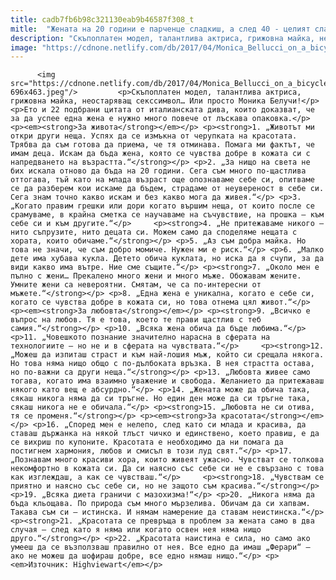 ```yaml
---
title: cadb7fb6b98c321130eab9b46587f308_t
mitle:  "Жената на 20 години е парченце сладкиш, а след 40 - целият сладкиш - 22 цитата от Моника Белучи"
description: "Скъпоплатен модел, талантлива актриса, грижовна майка, неостаряващ секссимвол… Или просто Моника Белучи! Ето и 22 подбрани цитата от италианската дива, които доказват, че за да успее една жена е нужно много повече от лъскава опаковка. За живота 1. „Животът ми откри други неща. Успях да се измъкна от черупката на красотата. Трябва да съм готова …"
image: "https://cdnone.netlify.com/db/2017/04/Monica_Bellucci_on_a_bicycle-696x463.jpeg"
---
```


          <img src="https://cdnone.netlify.com/db/2017/04/Monica_Bellucci_on_a_bicycle-696x463.jpeg"/>         <p>Скъпоплатен модел, талантлива актриса, грижовна майка, неостаряващ секссимвол… Или просто Моника Белучи!</p>   <p>Ето и 22 подбрани цитата от италианската дива, които доказват, че за да успее една жена е нужно много повече от лъскава опаковка.</p> <p><em><strong>За живота</strong></em></p> <p><strong>1. „Животът ми откри други неща. Успях да се измъкна от черупката на красотата. Трябва да съм готова да приема, че тя отминава. Помага ми фактът, че имам деца. Искам да бъда жена, която се чувства добре в кожата си с напредването на възрастта.“</strong></p> <p>2. „За нищо на света не бих искала отново да бъда на 20 години. Сега съм много по-щастлива оттогава, тъй като на млада възраст още опознаваме себе си, опитваме се да разберем кои искаме да бъдем, страдаме от неувереност в себе си. Сега знам точно какво искам и без какво мога да живея.“</p> <p>3. „Когато правим грешки или дори когато вършим неща, от които после се срамуваме, в крайна сметка се научаваме на съчувствие, на прошка – към себе си и към другите.“</p>     <p><strong>4. „Не притежаваме никого – нито съпрузите, нито децата си. Можем само да споделяме нещата с хората, които обичаме.“</strong></p> <p>5. „Аз съм добра майка. Но това не значи, че съм добро момиче. Нужен ми е риск.“</p> <p>6. „Малко дете има хубава кукла. Детето обича куклата, но иска да я счупи, за да види какво има вътре. Ние сме същите.“</p> <p><strong>7. „Около мен е пълно с жени… Прекалено много жени и много мъже. Обожавам жените. Умните жени са невероятни. Смятам, че са по-интересни от мъжете.“</strong></p> <p>8. „Една жена е уникална, когато е себе си, когато се чувства добре в кожата си, но това отнема цял живот.“</p> <p><em><strong>За любовта</strong></em></p> <p><strong>9. „Всичко е въпрос на любов. Тя е това, което те прави щастлив с теб самия.“</strong></p> <p>10. „Всяка жена обича да бъде любима.“</p> <p>11. „Човешкото познание значително нарасна в сферата на технологиите – но не и в сферата на чувствата.“</p>     <p><strong>12. „Можеш да изпиташ страст и към най-лошия мъж, който си срещала някога. Но това няма нищо общо с по-дълбоката връзка. В нея страстта остава, но по-важни са други неща.“</strong></p> <p>13. „Любовта живее само тогава, когато има взаимно уважение и свобода. Желанието да притежаваш някого като вещ е абсурдно.“</p> <p>14. „Жената може да обича така, сякаш никога няма да си тръгне. Но един ден може да си тръгне така, сякаш никога не е обичала.“</p> <p><strong>15. „Любовта не си отива, тя се променя.“</strong></p> <p><em><strong>За красотата</strong></em></p> <p>16. „Според мен е нелепо, след като си млада и красива, да ставаш държанка на някой тлъст чичко и единствено, което правиш, е да се вихриш по купоните. Красотата е необходимо да ни помага да постигнем хармония, любов и смисъл в този луд свят.“</p> <p>17. „Познавам много красиви хора, които живеят ужасно. Чувстват се толкова некомфортно в кожата си. Да си наясно със себе си не е свързано с това как изглеждаш, а как се чувстваш.“</p>     <p><strong>18. „Чувствам се приятно и наясно със себе си, но не защото съм красива.“</strong></p> <p>19. „Всяка диета граничи с мазохизма!“</p> <p>20. „Никога няма да бъда кльощава. По природа съм много мързелива. Обичам да си хапвам. Такава съм си – истинска. И нямам намерение да ставам неистинска.“</p> <p><strong>21. „Красотата се превръща в проблем за жената само в два случая – след като я няма или когато освен нея няма нищо друго.“</strong></p> <p>22. „Красотата наистина е сила, но само ако умееш да се възползваш правилно от нея. Все едно да имаш „Ферари“ – ако не можеш да шофираш добре, все едно нямаш нищо.“</p> <p><em>Източник: Highviewart</em></p>         